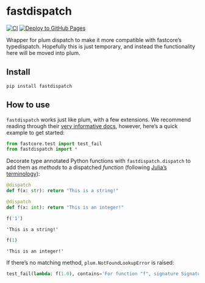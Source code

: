 
# fastdispatch

<!-- WARNING: THIS FILE WAS AUTOGENERATED! DO NOT EDIT! -->

[![CI](https://github.com/fastai/fastdispatch/actions/workflows/test.yaml/badge.svg)](https://github.com/fastai/fastdispatch/actions/workflows/test.yaml)
[![Deploy to GitHub
Pages](https://github.com/fastai/fastdispatch/actions/workflows/deploy.yaml/badge.svg)](https://github.com/fastai/fastdispatch/actions/workflows/deploy.yaml)

Wrapper for plum dispatch to make it more compatible with fastcore’s
typedispatch. Hopefully this is just temporary, and instead the
functionality here will be moved into plum.

## Install

`pip install fastdispatch`

## How to use

`fastdispatch` works just like plum, with a few extensions. We recommend
reading through their [very informative
docs](https://github.com/wesselb/plum), however, here’s a quick example
to get started:

``` python
from fastcore.test import test_fail
from fastdispatch import *
```

Decorate type annotated Python functions with `fastdispatch.dispatch` to
add them as *methods* to a dispatched *function* (following [Julia’s
terminology](https://docs.julialang.org/en/v1/manual/methods/)):

``` python
@dispatch
def f(x: str): return "This is a string!"

@dispatch
def f(x: int): return "This is an integer!"
```

``` python
f('1')
```

    'This is a string!'

``` python
f(1)
```

    'This is an integer!'

If there’s no matching method, `plum.NotFoundLookupError` is raised:

``` python
test_fail(lambda: f(1.0), contains='For function "f", signature Signature(builtins.float) could not be resolved.')
```
